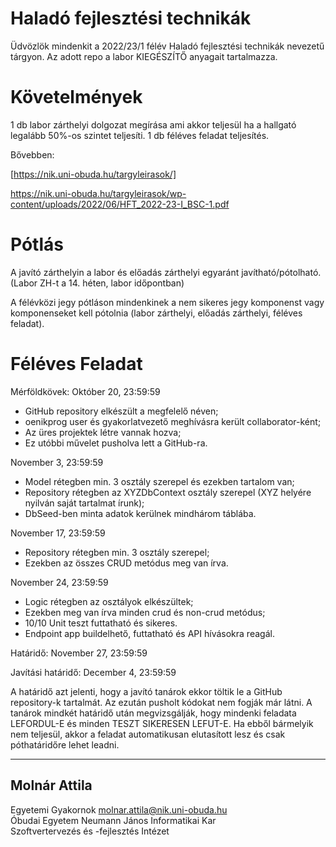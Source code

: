 # Haladó fejlesztési technikák

Üdvözlök mindenkit a 2022/23/1 félév Haladó fejlesztési technikák nevezetű tárgyon. Az adott repo a labor KIEGÉSZÍTŐ anyagait tartalmazza.

# Követelmények

1 db labor zárthelyi dolgozat megírása ami akkor teljesül ha a hallgató legalább 50%-os szintet teljesíti.
1 db féléves feladat teljesítés.

Bővebben: 

[https://nik.uni-obuda.hu/targyleirasok/]

https://nik.uni-obuda.hu/targyleirasok/wp-content/uploads/2022/06/HFT_2022-23-I_BSC-1.pdf

# Pótlás

A javító zárthelyin a labor és előadás zárthelyi egyaránt javítható/pótolható. (Labor ZH-t a 14. héten, labor időpontban)

A félévközi jegy pótláson mindenkinek a nem sikeres jegy komponenst vagy komponenseket kell
pótolnia (labor zárthelyi, előadás zárthelyi, féléves feladat).

# Féléves Feladat

Mérföldkövek:
Október 20, 23:59:59

- GitHub repository elkészült a megfelelő néven;
- oenikprog user és gyakorlatvezető meghívásra került collaborator-ként;
- Az üres projektek létre vannak hozva;
- Ez utóbbi művelet pusholva lett a GitHub-ra.

November 3, 23:59:59

- Model rétegben min. 3 osztály szerepel és ezekben tartalom van;
- Repository rétegben az XYZDbContext osztály szerepel (XYZ helyére nyilván saját tartalmat írunk);
- DbSeed-ben minta adatok kerülnek mindhárom táblába.

November 17, 23:59:59

- Repository rétegben min. 3 osztály szerepel;
- Ezekben az összes CRUD metódus meg van írva.

November 24, 23:59:59

- Logic rétegben az osztályok elkészültek;
- Ezekben meg van írva minden crud és non-crud metódus;
- 10/10 Unit teszt futtatható és sikeres.
- Endpoint app buildelhető, futtatható és API hívásokra reagál.

Határidő: November 27, 23:59:59

Javítási határidő: December 4, 23:59:59

A határidő azt jelenti, hogy a javító tanárok ekkor töltik le a GitHub repository-k tartalmát. Az ezután pusholt kódokat nem fogják már látni.
A tanárok mindkét határidő után megvizsgálják, hogy mindenki feladata LEFORDUL-E és minden TESZT
SIKERESEN LEFUT-E. Ha ebből bármelyik nem teljesül, akkor a feladat automatikusan elutasított lesz és
csak póthatáridőre lehet leadni.



****
## Molnár Attila

Egyetemi Gyakornok
molnar.attila@nik.uni-obuda.hu  
Óbudai Egyetem Neumann János Informatikai Kar  
Szoftvertervezés és -fejlesztés Intézet


[//]: #
[https://nik.uni-obuda.hu/targyleirasok/]: <https://nik.uni-obuda.hu/targyleirasok/>
[molnarattilanik]: <https://github.com/molnarattilanik>
[oenikprog]: <https://github.com/oenikprog>
